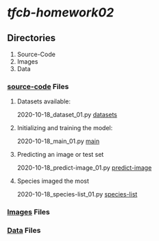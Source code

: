 # *tfcb-homework02*
## Directories
1. Source-Code
2. Images
3. Data
### [source-code](../main/source-code) Files
1. Datasets available:

   2020-10-18_dataset_01.py [datasets](../main/source-code/2020-10-18_dataset_01.py)
2. Initializing and training the model:

   2020-10-18_main_01.py [main](../main/source-code/2020-10-18_main_01.py)
3. Predicting an image or test set

   2020-10-18_predict-image_01.py [predict-image](../main/source-code/2020-10-18_predict-image_01.py)
4. Species imaged the most

   2020-10-18_species-list_01.py [species-list](../main/source-code/2020-10-18_species-list_01.py)
### [Images](../main/Images) Files
### [Data](../main/Data) Files

